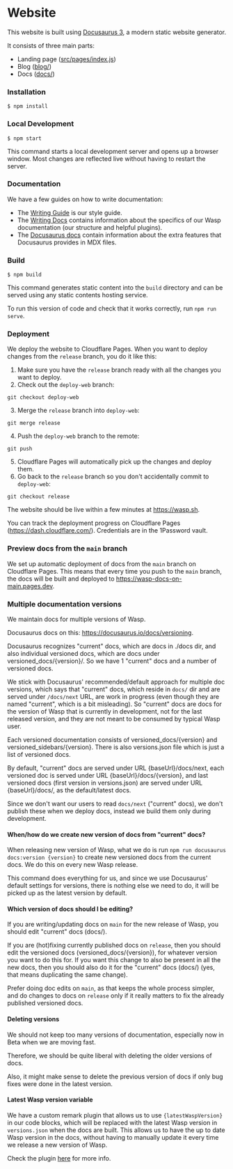 # Website

This website is built using [Docusaurus 3](https://docusaurus.io/), a modern static website generator.

It consists of three main parts:
  - Landing page ([src/pages/index.js](src/pages/index.js))
  - Blog ([blog/](blog/))
  - Docs ([docs/](docs/))


### Installation

```
$ npm install
```

### Local Development

```
$ npm start
```

This command starts a local development server and opens up a browser window.
Most changes are reflected live without having to restart the server.

### Documentation

We have a few guides on how to write documentation:

- The [Writing Guide](https://wasp.sh/docs/writingguide) is our style guide.
- The [Writing Docs](./WRITING-DOCS.md) contains information about the specifics of our Wasp documentation (our structure and helpful plugins).
- The [Docusaurus docs](https://docusaurus.io/docs/markdown-features) contain information about the extra features that Docusaurus provides in MDX files.

### Build

```
$ npm build
```

This command generates static content into the `build` directory and can be served using any static contents hosting service.

To run this version of code and check that it works correctly, run `npm run serve`.

### Deployment

We deploy the website to Cloudflare Pages. When you want to deploy changes from the `release` branch, you do it like this:

1. Make sure you have the `release` branch ready with all the changes you want to deploy.
2. Check out the `deploy-web` branch:
```
git checkout deploy-web
```
3. Merge the `release` branch into `deploy-web`:
```
git merge release
```
4. Push the `deploy-web` branch to the remote:
```
git push
```
5. Cloudflare Pages will automatically pick up the changes and deploy them.
6. Go back to the `release` branch so you don't accidentally commit to `deploy-web`:
```
git checkout release
```

The website should be live within a few minutes at https://wasp.sh.

You can track the deployment progress on Cloudflare Pages (https://dash.cloudflare.com/). Credentials are in the 1Password vault.

### Preview docs from the `main` branch

We set up automatic deployment of docs from the `main` branch on Cloudflare Pages. This means that every time you push to the `main` branch, the docs will be built and deployed to https://wasp-docs-on-main.pages.dev.

### Multiple documentation versions

We maintain docs for multiple versions of Wasp.

Docusaurus docs on this: https://docusaurus.io/docs/versioning.

Docusaurus recognizes "current" docs, which are docs in ./docs dir, and also
individual versioned docs, which are docs under versioned_docs/{version}/.
So we have 1 "current" docs and a number of versioned docs.

We stick with Docusaurus' recommended/default approach for multiple doc versions, which says that "current" docs, which reside in `docs/` dir and are served under `/docs/next` URL, are work in progress (even though they are named "current", which is a bit misleading).
So "current" docs are docs for the version of Wasp that is currently in development, not for the last released version, and they are not meant to be consumed by typical Wasp user.

Each versioned documentation consists of versioned_docs/{version} and
versioned_sidebars/{version}.
There is also versions.json file which is just a list of versioned docs.

By default, "current" docs are served under URL {baseUrl}/docs/next,
each versioned doc is served under URL {baseUrl}/docs/{version},
and last versioned docs (first version in versions.json)
are served under URL {baseUrl}/docs/, as the default/latest docs.

Since we don't want our users to read `docs/next` ("current" docs), we don't publish these when we deploy docs, instead we build them only during development.

#### When/how do we create new version of docs from "current" docs?

When releasing new version of Wasp, what we do is run `npm run docusaurus docs:version {version}` to create new versioned docs from the current docs. We do this on every new Wasp release.

This command does everything for us, and since we use Docusaurus' default settings for versions,
there is nothing else we need to do, it will be picked up as the latest version by default.

#### Which version of docs should I be editing?

If you are writing/updating docs on `main` for the new release of Wasp, you should edit "current" docs (docs/).

If you are (hot)fixing currently published docs on `release`, then you should edit the versioned docs (versioned_docs/{version}), for whatever version you want to do this for. If you want this change to also be present in all the new docs, then you should also do it for the "current" docs (docs/) (yes, that means duplicating the same change).

Prefer doing doc edits on `main`, as that keeps the whole process simpler, and do changes to docs on `release` only if it really matters to fix the already published versioned docs.

#### Deleting versions

We should not keep too many versions of documentation, especially now in Beta when we are moving fast.

Therefore, we should be quite liberal with deleting the older versions of docs.

Also, it might make sense to delete the previous version of docs if only bug fixes were done in the latest version.

#### Latest Wasp version variable

We have a custom remark plugin that allows us to use `{latestWaspVersion}` in our code blocks, which will be replaced with the latest Wasp version in `versions.json` when the docs are built. This allows us to have the up to date Wasp version in the docs, without having to manually update it every time we release a new version of Wasp.

Check the plugin [here](./src/remark//search-and-replace.js) for more info.
